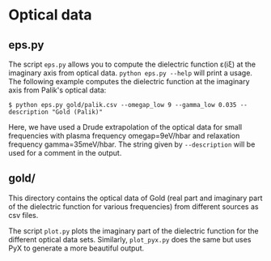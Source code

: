 Optical data
============

eps.py
------

The script `eps.py` allows you to compute the dielectric function ε(iξ) at the
imaginary axis from optical data. `python eps.py --help` will print a usage.
The following example computes the dielectric function at the imaginary axis
from Palik's optical data:
```
$ python eps.py gold/palik.csv --omegap_low 9 --gamma_low 0.035 --description "Gold (Palik)"
```
Here, we have used a Drude extrapolation of the optical data for small
frequencies with plasma frequency omegap=9eV/hbar and relaxation frequency
gamma=35meV/hbar. The string given by `--description` will be used for a
comment in the output.

gold/
-----

This directory contains the optical data of Gold (real part and imaginary part
of the dielectric function for various frequencies) from different sources as
csv files.

The script `plot.py` plots the imaginary part of the dielectric function for
the different optical data sets. Similarly, `plot_pyx.py` does the same but
uses PyX to generate a more beautiful output.
